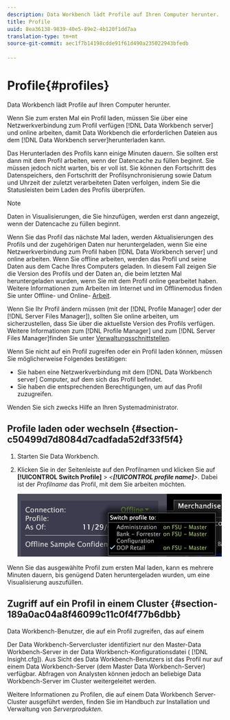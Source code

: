 ```yaml
---
description: Data Workbench lädt Profile auf Ihren Computer herunter.
title: Profile
uuid: 8ea36138-9839-40e5-89e2-4b120f1dd7aa
translation-type: tm+mt
source-git-commit: aec1f7b14198cdde91f61d490a235022943bfedb

---
```



# Profile{#profiles}

Data Workbench lädt Profile auf Ihren Computer herunter.

Wenn Sie zum ersten Mal ein Profil laden, müssen Sie über eine Netzwerkverbindung zum Profil verfügen [!DNL Data Workbench server] und online arbeiten, damit Data Workbench die erforderlichen Dateien aus dem [!DNL Data Workbench server]herunterladen kann.

Das Herunterladen des Profils kann einige Minuten dauern. Sie sollten erst dann mit dem Profil arbeiten, wenn der Datencache zu füllen beginnt. Sie müssen jedoch nicht warten, bis er voll ist. Sie können den Fortschritt des Datenspeichers, den Fortschritt der Profilsynchronisierung sowie Datum und Uhrzeit der zuletzt verarbeiteten Daten verfolgen, indem Sie die Statusleisten beim Laden des Profils überprüfen.

>[!NOTE]
>
>Daten in Visualisierungen, die Sie hinzufügen, werden erst dann angezeigt, wenn der Datencache zu füllen beginnt.

Wenn Sie das Profil das nächste Mal laden, werden Aktualisierungen des Profils und der zugehörigen Daten nur heruntergeladen, wenn Sie eine Netzwerkverbindung zum Profil haben [!DNL Data Workbench server] und online arbeiten. Wenn Sie offline arbeiten, werden das Profil und seine Daten aus dem Cache Ihres Computers geladen. In diesem Fall zeigen Sie die Version des Profils und der Daten an, die beim letzten Mal heruntergeladen wurden, wenn Sie mit dem Profil online gearbeitet haben. Weitere Informationen zum Arbeiten im Internet und im Offlinemodus finden Sie unter Offline- und Online- [Arbeit](../../home/c-get-started/c-off-on.md#concept-cef8758ede044b18b3558376c5eb9f54).

Wenn Sie Ihr Profil ändern müssen (mit der [!DNL Profile Manager] oder der [!DNL Server Files Manager]), sollten Sie online arbeiten, um sicherzustellen, dass Sie über die aktuellste Version des Profils verfügen. Weitere Informationen zum [!DNL Profile Manager] und zum [!DNL Server Files Manager]finden Sie unter [Verwaltungsschnittstellen](../../home/c-get-started/c-admin-intrf/c-admin-intrf.md#concept-855c1a91e1a948969fab592adca15f74).

Wenn Sie nicht auf ein Profil zugreifen oder ein Profil laden können, müssen Sie möglicherweise Folgendes bestätigen:

* Sie haben eine Netzwerkverbindung mit dem [!DNL Data Workbench server] Computer, auf dem sich das Profil befindet.
* Sie haben die entsprechenden Berechtigungen, um auf das Profil zuzugreifen.

Wenden Sie sich zwecks Hilfe an Ihren Systemadministrator.

## Profile laden oder wechseln {#section-c50499d7d8084d7cadfada52df33f5f4}

1. Starten Sie Data Workbench.
1. Klicken Sie in der Seitenleiste auf den Profilnamen und klicken Sie auf **[!UICONTROL Switch Profile]** > *&lt;**[!UICONTROL profile name]**>*. Dabei ist der *Profilname* das Profil, mit dem Sie arbeiten möchten.

   ![](assets/sidebar_profile.png)

Wenn Sie das ausgewählte Profil zum ersten Mal laden, kann es mehrere Minuten dauern, bis genügend Daten heruntergeladen wurden, um eine Visualisierung auszufüllen.

## Zugriff auf ein Profil in einem Cluster {#section-189a0ac04a8f46099c11c0f4f77b6dbb}

Data Workbench-Benutzer, die auf ein Profil zugreifen, das auf einem

Der Data Workbench-Servercluster identifiziert nur den Master-Data Workbench-Server in der Data Workbench-Konfigurationsdatei ( [!DNL Insight.cfg]). Aus Sicht des Data Workbench-Benutzers ist das Profil nur auf einem Data Workbench-Server (dem Master Data Workbench-Server) verfügbar. Abfragen von Analysten können jedoch an beliebige Data Workbench-Server im Cluster weitergeleitet werden.

Weitere Informationen zu Profilen, die auf einem Data Workbench Server-Cluster ausgeführt werden, finden Sie im Handbuch zur Installation und Verwaltung von *Serverprodukten*.
